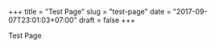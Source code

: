 +++
title = "Test Page"
slug = "test-page"
date =  "2017-09-07T23:01:03+07:00"
draft = false
+++

Test Page
